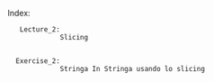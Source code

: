 Index:
      
       Lecture_2:
                 Slicing 


      Exercise_2:
                 Stringa In Stringa usando lo slicing
